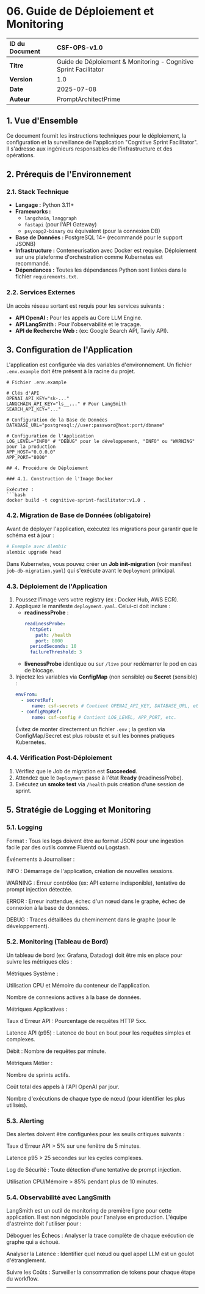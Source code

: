 # 06. Guide de Déploiement et Monitoring

| ID du Document | CSF-OPS-v1.0 |
| :--- | :--- |
| **Titre** | Guide de Déploiement & Monitoring - Cognitive Sprint Facilitator |
| **Version** | 1.0 |
| **Date** | 2025-07-08 |
| **Auteur** | PromptArchitectPrime |

## 1. Vue d'Ensemble

Ce document fournit les instructions techniques pour le déploiement, la configuration et la surveillance de l'application "Cognitive Sprint Facilitator". Il s'adresse aux ingénieurs responsables de l'infrastructure et des opérations.

## 2. Prérequis de l'Environnement

### 2.1. Stack Technique

* **Langage :** Python 3.11+
* **Frameworks :**
    * `langchain`, `langgraph`
    * `fastapi` (pour l'API Gateway)
    * `psycopg2-binary` ou équivalent (pour la connexion DB)
* **Base de Données :** PostgreSQL 14+ (recommandé pour le support JSONB)
* **Infrastructure :** Conteneurisation avec Docker est requise. Déploiement sur une plateforme d'orchestration comme Kubernetes est recommandé.
* **Dépendances :** Toutes les dépendances Python sont listées dans le fichier `requirements.txt`.

### 2.2. Services Externes

Un accès réseau sortant est requis pour les services suivants :
* **API OpenAI :** Pour les appels au Core LLM Engine.
* **API LangSmith :** Pour l'observabilité et le traçage.
* **API de Recherche Web :** (ex: Google Search API, Tavily API).

## 3. Configuration de l'Application

L'application est configurée via des variables d'environnement. Un fichier `.env.example` doit être présent à la racine du projet.

```env
# Fichier .env.example

# Clés d'API
OPENAI_API_KEY="sk-..."
LANGCHAIN_API_KEY="ls__..." # Pour LangSmith
SEARCH_API_KEY="..."

# Configuration de la Base de Données
DATABASE_URL="postgresql://user:password@host:port/dbname"

# Configuration de l'Application
LOG_LEVEL="INFO" # "DEBUG" pour le développement, "INFO" ou "WARNING" pour la production
APP_HOST="0.0.0.0"
APP_PORT="8000"

## 4. Procédure de Déploiement

### 4.1. Construction de l'Image Docker

Exécutez :
```bash
docker build -t cognitive-sprint-facilitator:v1.0 .
```

### 4.2. Migration de Base de Données (obligatoire)
Avant de déployer l'application, exécutez les migrations pour garantir que le schéma est à jour :
```bash
# Exemple avec Alembic
alembic upgrade head
```
Dans Kubernetes, vous pouvez créer un **Job init-migration** (voir manifest `job-db-migration.yaml`) qui s'exécute avant le `Deployment` principal.

### 4.3. Déploiement de l'Application
1. Poussez l'image vers votre registry (ex : Docker Hub, AWS ECR).
2. Appliquez le manifeste `deployment.yaml`. Celui-ci doit inclure :
   * **readinessProbe** :
     ```yaml
     readinessProbe:
       httpGet:
         path: /health
         port: 8000
       periodSeconds: 10
       failureThreshold: 3
     ```
   * **livenessProbe** identique ou sur `/live` pour redémarrer le pod en cas de blocage.
3. Injectez les variables via **ConfigMap** (non sensible) ou **Secret** (sensible) :
   ```yaml
   envFrom:
     - secretRef:
         name: csf-secrets # Contient OPENAI_API_KEY, DATABASE_URL, etc.
     - configMapRef:
         name: csf-config # Contient LOG_LEVEL, APP_PORT, etc.
   ```
   Évitez de monter directement un fichier `.env` ; la gestion via ConfigMap/Secret est plus robuste et suit les bonnes pratiques Kubernetes.

### 4.4. Vérification Post-Déploiement
1. Vérifiez que le Job de migration est **Succeeded**.
2. Attendez que le `Deployment` passe à l'état **Ready** (readinessProbe).
3. Exécutez un **smoke test** via `/health` puis création d'une session de sprint.

## 5. Stratégie de Logging et Monitoring

### 5.1. Logging
Format : Tous les logs doivent être au format JSON pour une ingestion facile par des outils comme Fluentd ou Logstash.

Événements à Journaliser :

INFO : Démarrage de l'application, création de nouvelles sessions.

WARNING : Erreur contrôlée (ex: API externe indisponible), tentative de prompt injection détectée.

ERROR : Erreur inattendue, échec d'un nœud dans le graphe, échec de connexion à la base de données.

DEBUG : Traces détaillées du cheminement dans le graphe (pour le développement).

### 5.2. Monitoring (Tableau de Bord)
Un tableau de bord (ex: Grafana, Datadog) doit être mis en place pour suivre les métriques clés :

Métriques Système :

Utilisation CPU et Mémoire du conteneur de l'application.

Nombre de connexions actives à la base de données.

Métriques Applicatives :

Taux d'Erreur API : Pourcentage de requêtes HTTP 5xx.

Latence API (p95) : Latence de bout en bout pour les requêtes simples et complexes.

Débit : Nombre de requêtes par minute.

Métriques Métier :

Nombre de sprints actifs.

Coût total des appels à l'API OpenAI par jour.

Nombre d'exécutions de chaque type de nœud (pour identifier les plus utilisés).

### 5.3. Alerting
Des alertes doivent être configurées pour les seuils critiques suivants :

Taux d'Erreur API > 5% sur une fenêtre de 5 minutes.

Latence p95 > 25 secondes sur les cycles complexes.

Log de Sécurité : Toute détection d'une tentative de prompt injection.

Utilisation CPU/Mémoire > 85% pendant plus de 10 minutes.

### 5.4. Observabilité avec LangSmith
LangSmith est un outil de monitoring de première ligne pour cette application. Il est non négociable pour l'analyse en production. L'équipe d'astreinte doit l'utiliser pour :

Déboguer les Échecs : Analyser la trace complète de chaque exécution de graphe qui a échoué.

Analyser la Latence : Identifier quel nœud ou quel appel LLM est un goulot d'étranglement.

Suivre les Coûts : Surveiller la consommation de tokens pour chaque étape du workflow.


---